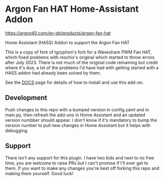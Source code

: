 # Argon Fan HAT Home-Assistant Addon

<https://argon40.com/en-gb/products/argon-fan-hat>

Home Assistant (HASS) Addon to support the Argon Fan HAT

This is a copy of fork of tgryphon's fork for a Waveshare PWM Fan HAT, which fixed problems with reschix's original which started to throw errors after July 2023. There is not much of the original code remaining but credit where it's due, a lot of the problems I'd have had with getting started with a HASS addon had already been solved by them.

See the [DOCS](./DOCS.md) page for details of how to install and use this add-on.

## Development

Push changes to this repo with a bumped version in config.yaml and in main.py, then refresh the add-ons in Home Assistant and an updated version numbber should appear. I don't know if it's mandatory to bump the version number to pull new changes in Home Assistant but it helps with debugging.

## Support

There isn't any support for this plugin. I have two kids and next to no free time, you are welcome to raise PRs but I can't promise if I'll ever get to them. If you want to make any changes you're best off forking this repo and making them yourself. Good luck!
